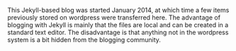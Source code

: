 This Jekyll-based blog was started January 2014, at which time a few items
previously stored on wordpress were transferred here.  The advantage of
blogging with Jekyll is mainly that the files are local and can be created in a
standard text editor.  The disadvantage is that anything not in the wordpress
system is a bit hidden from the blogging community.

